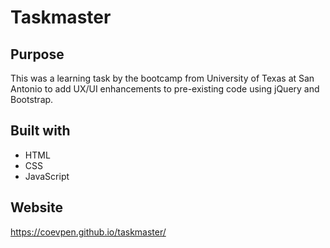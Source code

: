 # Taskmaster

## Purpose
This was a learning task by the bootcamp from University of Texas at San Antonio to add UX/UI enhancements to pre-existing code using jQuery and Bootstrap. 

## Built with

* HTML
* CSS
* JavaScript

## Website
https://coevpen.github.io/taskmaster/
